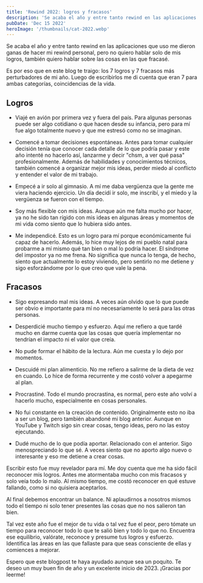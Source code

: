 ```yaml
---
title: 'Rewind 2022: logros y fracasos'
description: 'Se acaba el año y entre tanto rewind en las aplicaciones que uso me dieron ganas de hacer mi rewind personal, pero no quiero hablar solo de mis logros, también quiero hablar sobre las cosas en las que fracasé.'
pubDate: 'Dec 15 2022'
heroImage: '/thumbnails/cat-2022.webp'
---
```


Se acaba el año y entre tanto rewind en las aplicaciones que uso me dieron ganas de hacer mi rewind personal, pero no quiero hablar solo de mis logros, también quiero hablar sobre las cosas en las que fracasé.

Es por eso que en este blog te traigo: los 7 logros y 7 fracasos más perturbadores de mi año. Luego de escribirlos me di cuenta que eran 7 para ambas categorías, coincidencias de la vida.

## Logros

* Viajé en avión por primera vez y fuera del país. Para algunas personas puede ser algo cotidiano o que hacen desde su infancia, pero para mí fue algo totalmente nuevo y que me estresó como no se imaginan.

* Comencé a tomar decisiones espontáneas. Antes para tomar cualquier decisión tenía que conocer cada detalle de lo que podría pasar y este año intenté no hacerlo así, lanzarme y decir "chsm, a ver qué pasa" profesionalmente. Además de habilidades y conocimientos técnicos, también comencé a organizar mejor mis ideas, perder miedo al conflicto y entender el valor de mi trabajo.

* Empecé a ir solo al gimnasio. A mí me daba vergüenza que la gente me viera haciendo ejercicio. Un día decidí ir solo, me inscribí, y el miedo y la vergüenza se fueron con el tiempo.

* Soy más flexible con mis ideas. Aunque aún me falta mucho por hacer, ya no he sido tan rígido con mis ideas en algunas áreas y momentos de mi vida como siento que lo hubiera sido antes.

* Me independicé. Esto es un logro para mí porque económicamente fui capaz de hacerlo. Además, lo hice muy lejos de mi pueblo natal para probarme a mí mismo qué tan bien o mal lo podría hacer. El síndrome del impostor ya no me frena. No significa que nunca lo tenga, de hecho, siento que actualmente lo estoy viviendo, pero sentirlo no me detiene y sigo esforzándome por lo que creo que vale la pena.

## Fracasos

* Sigo expresando mal mis ideas. A veces aún olvido que lo que puede ser obvio e importante para mí no necesariamente lo será para las otras personas.

* Desperdicié mucho tiempo y esfuerzo. Aquí me refiero a que tardé mucho en darme cuenta que las cosas que quería implementar no tendrían el impacto ni el valor que creía.

* No pude formar el hábito de la lectura. Aún me cuesta y lo dejo por momentos.

* Descuidé mi plan alimenticio. No me refiero a salirme de la dieta de vez en cuando. Lo hice de forma recurrente y me costó volver a apegarme al plan.

* Procrastiné. Todo el mundo procrastina, es normal, pero este año volví a hacerlo mucho, especialmente en cosas personales.

* No fui constante en la creación de contenido. Originalmente esto no iba a ser un blog, pero también abandoné mi blog anterior. Aunque en YouTube y Twitch sigo sin crear cosas, tengo ideas, pero no las estoy ejecutando.

* Dudé mucho de lo que podía aportar. Relacionado con el anterior. Sigo menospreciando lo que sé. A veces siento que no aporto algo nuevo o interesante y eso me detiene a crear cosas.

Escribir esto fue muy revelador para mí. Me doy cuenta que me ha sido fácil reconocer mis logros. Antes me atormentaba mucho con mis fracasos y solo veía todo lo malo. Al mismo tiempo, me costó reconocer en qué estuve fallando, como si no quisiera aceptarlos.

Al final debemos encontrar un balance. Ni aplaudirnos a nosotros mismos todo el tiempo ni solo tener presentes las cosas que no nos salieron tan bien.

Tal vez este año fue el mejor de tu vida o tal vez fue el peor, pero tómate un tiempo para reconocer todo lo que te salió bien y todo lo que no. Encuentra ese equilibrio, valórate, reconoce y presume tus logros y esfuerzo. Identifica las áreas en las que fallaste para que seas consciente de ellas y comiences a mejorar.

Espero que este blogpost te haya ayudado aunque sea un poquito. Te deseo un muy buen fin de año y un excelente inicio de 2023. ¡Gracias por leerme!
